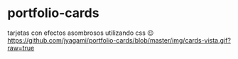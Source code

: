 # portfolio-cards
tarjetas con efectos asombrosos utilizando css 😉
https://github.com/jyagami/portfolio-cards/blob/master/img/cards-vista.gif?raw=true
